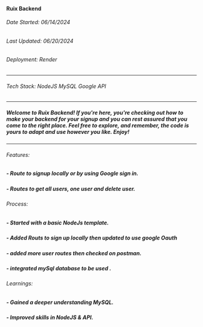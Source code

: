 #### Ruix Backend

###### Date Started: 06/14/2024

###### Last Updated: 06/20/2024

###### Deployment: Render

---

###### Tech Stack: NodeJS MySQL Google API



---

##### Welcome to Ruix Backend! If you're here, you're checking out how to make your backend for your signup and you can rest assured that you come to the right place. Feel free to explore, and remember, the code is yours to adapt and use however you like. Enjoy!

---

###### Features:

##### - Route to signup locally or by using Google sign in.

##### - Routes to get all users, one user and delete user.


###### Process:

##### - Started with a basic NodeJs template.

##### - Added Routs to sign up locally then updated to use google Oauth

##### - added more user routes then checked on postman.

##### - integrated mySql database to be used .



###### Learnings:

##### - Gained a deeper understanding MySQL.

##### - Improved skills in NodeJS & API.
